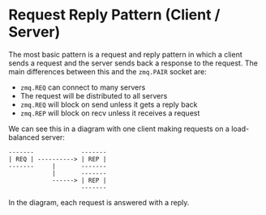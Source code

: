 # Request Reply Pattern (Client / Server)

The most basic pattern is a request and reply pattern in which a client sends
a request and the server sends back a response to the request. The main
differences between this and the `zmq.PAIR` socket are:

- `zmq.REQ` can connect to many servers
- The request will be distributed to all servers
- `zmq.REQ` will block on send unless it gets a reply back
- `zmq.REP` will block on recv unless it receives a request

We can see this in a diagram with one client making requests on a
load-balanced server:

```
-------             -------
| REQ | ----------> | REP |
-------     |       -------
            |       -------
            ------> | REP |
                    -------
```

In the diagram, each request is answered with a reply.
